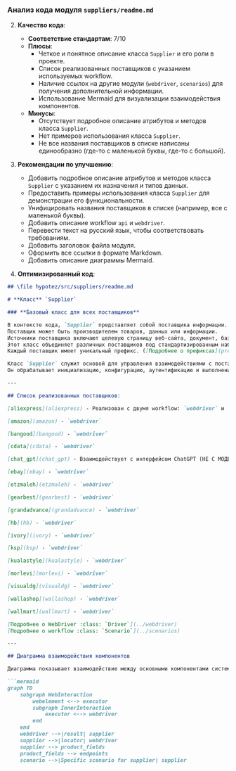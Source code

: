 ### **Анализ кода модуля `suppliers/readme.md`**

2. **Качество кода**:
   - **Соответствие стандартам**: 7/10
   - **Плюсы**:
     - Четкое и понятное описание класса `Supplier` и его роли в проекте.
     - Список реализованных поставщиков с указанием используемых workflow.
     - Наличие ссылок на другие модули (`webdriver`, `scenarios`) для получения дополнительной информации.
     - Использование Mermaid для визуализации взаимодействия компонентов.
   - **Минусы**:
     - Отсутствует подробное описание атрибутов и методов класса `Supplier`.
     - Нет примеров использования класса `Supplier`.
     - Не все названия поставщиков в списке написаны единообразно (где-то с маленькой буквы, где-то с большой).

3. **Рекомендации по улучшению**:
   - Добавить подробное описание атрибутов и методов класса `Supplier` с указанием их назначения и типов данных.
   - Предоставить примеры использования класса `Supplier` для демонстрации его функциональности.
   - Унифицировать названия поставщиков в списке (например, все с маленькой буквы).
   - Добавить описание workflow `api` и `webdriver`.
   - Перевести текст на русский язык, чтобы соответствовать требованиям.
   - Добавить заголовок файла модуля.
   - Оформить все ссылки в формате Markdown.
   - Добавить описание диаграммы Mermaid.

4. **Оптимизированный код**:

```markdown
## \file hypotez/src/suppliers/readme.md

# **Класс** `Supplier`

### **Базовый класс для всех поставщиков**

В контексте кода, `Supplier` представляет собой поставщика информации.
Поставщик может быть производителем товаров, данных или информации.
Источники поставщика включают целевую страницу веб-сайта, документ, базу данных или таблицу.
Этот класс объединяет различных поставщиков под стандартизированным набором операций.
Каждый поставщик имеет уникальный префикс. ([Подробнее о префиксах](prefixes.md))*

Класс `Supplier` служит основой для управления взаимодействиями с поставщиками.
Он обрабатывает инициализацию, конфигурацию, аутентификацию и выполнение workflow для различных источников данных, таких как `amazon.com`, `walmart.com`, `mouser.com` и `digikey.com`. Клиенты также могут определять дополнительных поставщиков.

---

## Список реализованных поставщиков:

[aliexpress](aliexpress) - Реализован с двумя workflow: `webdriver` и `api`

[amazon](amazon) - `webdriver`

[bangood](bangood) - `webdriver`

[cdata](cdata) - `webdriver`

[chat_gpt](chat_gpt) - Взаимодействует с интерфейсом ChatGPT (НЕ С МОДЕЛЬЮ!)

[ebay](ebay) - `webdriver`

[etzmaleh](etzmaleh) - `webdriver`

[gearbest](gearbest) - `webdriver`

[grandadvance](grandadvance) - `webdriver`

[hb](hb) - `webdriver`

[ivory](ivory) - `webdriver`

[ksp](ksp) - `webdriver`

[kualastyle](kualastyle) - `webdriver`

[morlevi](morlevi) - `webdriver`

[visualdg](visualdg) - `webdriver`

[wallashop](wallashop) - `webdriver`

[wallmart](wallmart) - `webdriver`

[Подробнее о WebDriver :class: `Driver`](../webdriver)
[Подробнее о workflow :class: `Scenario`](../scenarios)

---

## Диаграмма взаимодействия компонентов

Диаграмма показывает взаимодействие между основными компонентами системы при работе с поставщиками данных.

```mermaid
graph TD
    subgraph WebInteraction
        webelement <--> executor
        subgraph InnerInteraction
            executor <--> webdriver
        end
    end
    webdriver -->|result| supplier
    supplier -->|locator| webdriver
    supplier --> product_fields
    product_fields --> endpoints
    scenario -->|Specific scenario for supplier| supplier
```